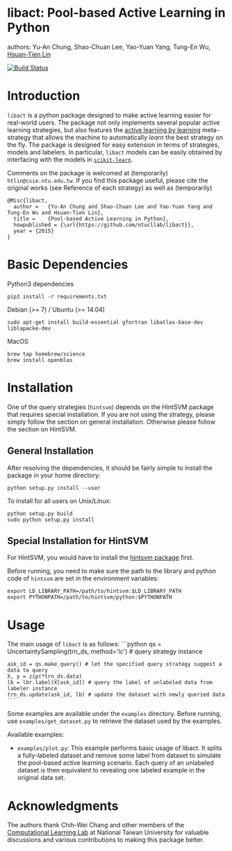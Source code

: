 # libact: Pool-based Active Learning in Python

authors: Yu-An Chung, Shao-Chuan Lee, Yao-Yuan Yang, Tung-En Wu, [Hsuan-Tien Lin](http://www.csie.ntu.edu.tw/~htlin)

[![Build Status](https://travis-ci.org/ntucllab/libact.svg)](https://travis-ci.org/ntucllab/libact)

# Introduction

`libact` is a python package designed to make active learning easier for real-world users. The package not only implements several popular active learning strategies, but also features the [active learning by learning](http://www.csie.ntu.edu.tw/~htlin/paper/doc/aaai15albl.pdf) meta-strategy that allows the machine to automatically *learn* the best strategy on the fly. The package is designed for easy extension in terms of strategies, models and labelers. In particular, `libact` models can be easily obtained by interfacing with the models in [`scikit-learn`](http://scikit-learn.org/).

Comments on the package is welcomed at (temporarily) `htlin@csie.ntu.edu.tw`. If you find this package useful, please cite the original works (see Reference of each strategy) as well as (temporarily)

```
@Misc{libact,
  author =   {Yu-An Chung and Shao-Chuan Lee and Yao-Yuan Yang and Tung-En Wu and Hsuan-Tien Lin},
  title =    {Pool-based Active Learning in Python},
  howpublished = {\url{https://github.com/ntucllab/libact}},
  year = {2015}
}
```

# Basic Dependencies

Python3 dependencies
```
pip3 install -r requirements.txt
```

Debian (>= 7) / Ubuntu (>= 14.04)
```
sudo apt-get install build-essential gfortran libatlas-base-dev liblapacke-dev
```

MacOS
```
brew tap homebrew/science
brew install openblas
```

# Installation

One of the query strategies (`hintsvm`) depends on the HintSVM package that requires special installation. If you are not using the strategy, please simply follow the section on general installation. Otherwise please follow the section on HintSVM.

## General Installation
After resolving the dependencies, it should be fairly simple to install the package in your home directory:

```
python setup.py install --user
```

To install for all users on Unix/Linux:
```
python setup.py build
sudo python setup.py install
```

## Special Installation for HintSVM

For HintSVM, you would have to install the [hintsvm package](https://github.com/ntucllab/hintsvm) first.

Before running, you need to make sure the path to the library and
python code of `hintsvm` are set in the environment variables:

    export LD_LIBRARY_PATH=/path/to/hintsvm:$LD_LIBRARY_PATH
    export PYTHONPATH=/path/to/hintsvm/python:$PYTHONPATH

# Usage

The main usage of `libact` is as follows:
    ```python
    qs = UncertaintySampling(trn_ds, method='lc') # query strategy instance
    
    ask_id = qs.make_query() # let the specified query strategy suggest a data to query
    X, y = zip(*trn_ds.data)
    lb = lbr.label(X[ask_id]) # query the label of unlabeled data from labeler instance
    trn_ds.update(ask_id, lb) # update the dataset with newly queried data
    ```

Some examples are available under the `examples` directory. Before running, use
`examples/get_dataset.py` to retrieve the dataset used by the examples.

Available examples:

  - `examples/plot.py`: This example performs basic usage of libact. It splits
    a fully-labeled dataset and remove some label from dataset to simulate
    the pool-based active learning scenario. Each query of an unlabeled dataset is then equivalent to revealing one labeled example in the original data set.

# Acknowledgments

The authors thank Chih-Wei Chang and other members of the [Computational Learning Lab](https://learner.csie.ntu.edu.tw/) at National Taiwan University for valuable discussions and various contributions to making this package better.